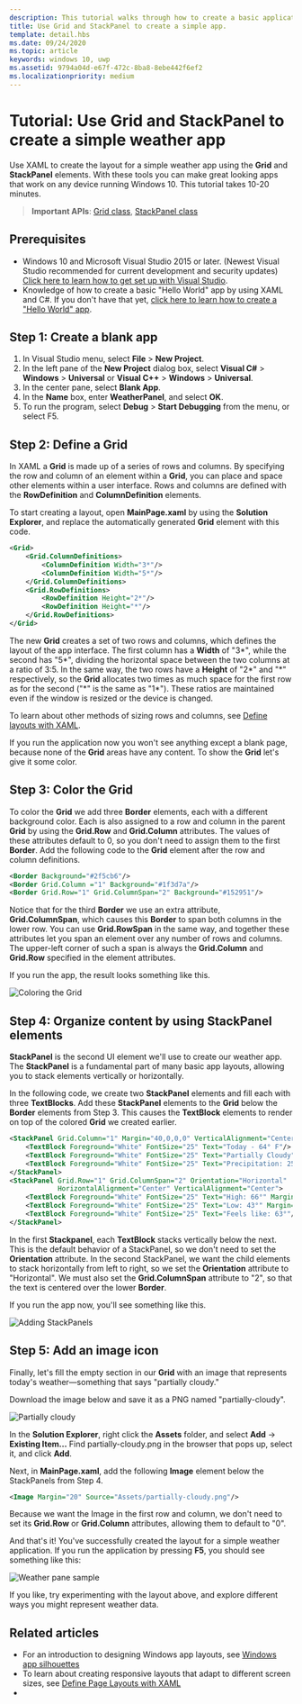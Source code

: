 ```yaml
---
description: This tutorial walks through how to create a basic application user interface. It explains and demonstrates the use of Grid and StackPanel, two of the most common XAML elements.
title: Use Grid and StackPanel to create a simple app.
template: detail.hbs
ms.date: 09/24/2020
ms.topic: article
keywords: windows 10, uwp
ms.assetid: 9794a04d-e67f-472c-8ba8-8ebe442f6ef2
ms.localizationpriority: medium
---
```

# Tutorial: Use Grid and StackPanel to create a simple weather app

Use XAML to create the layout for a simple weather app using the **Grid** and **StackPanel** elements. With these tools you can make great looking apps that work on any device running Windows 10. This tutorial takes 10-20 minutes.

> **Important APIs**: [Grid class](/uwp/api/windows.ui.xaml.controls.grid), [StackPanel class](/uwp/api/windows.ui.xaml.controls.stackpanel)

## Prerequisites
- Windows 10 and Microsoft Visual Studio 2015 or later. (Newest Visual Studio recommended for current development and security updates) [Click here to learn how to get set up with Visual Studio](../../windows-app-sdk/set-up-your-development-environment.md).
- Knowledge of how to create a basic "Hello World" app by using XAML and C#. If you don't have that yet, [click here to learn how to create a "Hello World" app](/windows/uwp/get-started/create-a-hello-world-app-xaml-universal).

## Step 1: Create a blank app
1. In Visual Studio menu, select **File** > **New Project**.
2. In the left pane of the **New Project** dialog box, select **Visual C#** > **Windows** > **Universal** or **Visual C++** > **Windows** > **Universal**.
3. In the center pane, select **Blank App**.
4. In the **Name** box, enter **WeatherPanel**, and select **OK**.
5. To run the program, select **Debug** > **Start Debugging** from the menu, or select F5.

## Step 2: Define a Grid
In XAML a **Grid** is made up of a series of rows and columns. By specifying the row and column of an element within a **Grid**, you can place and space other elements within a user interface. Rows and columns are defined with the **RowDefinition** and **ColumnDefinition** elements.

To start creating a layout, open **MainPage.xaml** by using the **Solution Explorer**, and replace the automatically generated **Grid** element with this code.

```xml
<Grid>
    <Grid.ColumnDefinitions>
        <ColumnDefinition Width="3*"/>
        <ColumnDefinition Width="5*"/>
    </Grid.ColumnDefinitions>
    <Grid.RowDefinitions>
        <RowDefinition Height="2*"/>
        <RowDefinition Height="*"/>
    </Grid.RowDefinitions>
</Grid>
```

The new **Grid** creates a set of two rows and columns, which defines the layout of the app interface. The first column has a **Width** of "3\*", while the second has "5\*", dividing the horizontal space between the two columns at a ratio of 3:5. In the same way, the two rows have a **Height** of "2\*" and "\*" respectively, so the **Grid** allocates two times as much space for the first row as for the second ("\*" is the same as "1\*"). These ratios are maintained even if the window is resized or the device is changed.

To learn about other methods of sizing rows and columns, see [Define layouts with XAML](./layouts-with-xaml.md).

If you run the application now you won't see anything except a blank page, because none of the **Grid** areas have any content. To show the **Grid** let's give it some color.

## Step 3: Color the Grid
To color the **Grid** we add three **Border** elements, each with a different background color. Each is also assigned to a row and column in the parent **Grid** by using the **Grid.Row** and **Grid.Column** attributes. The values of these attributes default to 0, so you don't need to assign them to the first **Border**. Add the following code to the **Grid** element after the row and column definitions.

```xml
<Border Background="#2f5cb6"/>
<Border Grid.Column ="1" Background="#1f3d7a"/>
<Border Grid.Row="1" Grid.ColumnSpan="2" Background="#152951"/>
```

Notice that for the third **Border** we use an extra attribute, **Grid.ColumnSpan**, which causes this **Border** to span both columns in the lower row. You can use **Grid.RowSpan** in the same way, and together these attributes let you span an element over any number of rows and columns. The upper-left corner of such a span is always the **Grid.Column** and **Grid.Row** specified in the element attributes.

If you run the app, the result looks something like this.

![Coloring the Grid](images/grid-weather-1.png)

## Step 4: Organize content by using StackPanel elements
**StackPanel** is the second UI element we'll use to create our weather app. The **StackPanel** is a fundamental part of many basic app layouts, allowing you to stack elements vertically or horizontally.

In the following code, we create two **StackPanel** elements and fill each with three **TextBlocks**. Add these **StackPanel** elements to the **Grid** below the **Border** elements from Step 3. This causes the **TextBlock** elements to render on top of the colored **Grid** we created earlier.

```xml
<StackPanel Grid.Column="1" Margin="40,0,0,0" VerticalAlignment="Center">
    <TextBlock Foreground="White" FontSize="25" Text="Today - 64° F"/>
    <TextBlock Foreground="White" FontSize="25" Text="Partially Cloudy"/>
    <TextBlock Foreground="White" FontSize="25" Text="Precipitation: 25%"/>
</StackPanel>
<StackPanel Grid.Row="1" Grid.ColumnSpan="2" Orientation="Horizontal"
            HorizontalAlignment="Center" VerticalAlignment="Center">
    <TextBlock Foreground="White" FontSize="25" Text="High: 66°" Margin="0,0,20,0"/>
    <TextBlock Foreground="White" FontSize="25" Text="Low: 43°" Margin="0,0,20,0"/>
    <TextBlock Foreground="White" FontSize="25" Text="Feels like: 63°"/>
</StackPanel>
```

In the first **Stackpanel**, each **TextBlock** stacks vertically below the next. This is the default behavior of a StackPanel, so we don't need to set the **Orientation** attribute. In the second StackPanel, we want the child elements to stack horizontally from left to right, so we set the **Orientation** attribute to "Horizontal". We must also set the **Grid.ColumnSpan** attribute to "2", so that the text is centered over the lower **Border**.

If you run the app now, you'll see something like this.

![Adding StackPanels](images/grid-weather-2.png)

## Step 5: Add an image icon

Finally, let's fill the empty section in our **Grid** with an image that represents today's weather—something that says "partially cloudy."

Download the image below and save it as a PNG named "partially-cloudy".

![Partially cloudy](images/partially-cloudy.PNG)

In the **Solution Explorer**, right click the **Assets** folder, and select **Add** -> **Existing Item...** Find partially-cloudy.png in the browser that pops up, select it, and click **Add**.

Next, in **MainPage.xaml**, add the following **Image** element below the StackPanels from Step 4.

```xml
<Image Margin="20" Source="Assets/partially-cloudy.png"/>
```

Because we want the Image in the first row and column, we don't need to set its **Grid.Row** or **Grid.Column** attributes, allowing them to default to "0".

And that's it! You've successfully created the layout for a simple weather application. If you run the application by pressing **F5**, you should see something like this:

![Weather pane sample](images/grid-weather-3.PNG)

If you like, try experimenting with the layout above, and explore different ways you might represent weather data.

## Related articles

- For an introduction to designing Windows app layouts, see [Windows app silhouettes](../basics/app-silhouette.md)
- To learn about creating responsive layouts that adapt to different screen sizes, see [Define Page Layouts with XAML](./layouts-with-xaml.md)
- 
